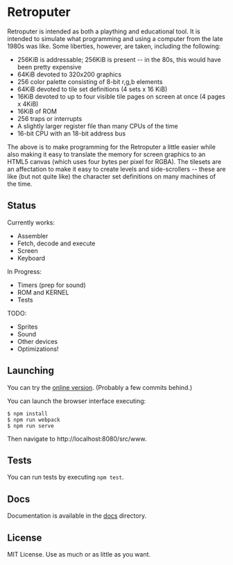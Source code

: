 # Retroputer

Retroputer is intended as both a plaything and educational tool. It is intended to simulate what programming and using a computer from the late 1980s was like. Some liberties, however, are taken, including the following:

* 256KiB is addressable; 256KiB is present -- in the 80s, this would have been pretty expensive
* 64KiB devoted to 320x200 graphics
* 256 color palette consisting of 8-bit r,g,b elements
* 64KiB devoted to tile set definitions (4 sets x 16 KiB)
* 16KiB devoted to up to four visible tile pages on screen at once (4 pages x 4KiB)
* 16KiB of ROM
* 256 traps or interrupts
* A slightly larger register file than many CPUs of the time
* 16-bit CPU with an 18-bit address bus

The above is to make programming for the Retroputer a little easier while also making it easy to translate the memory for screen graphics to an HTML5 canvas (which uses four bytes per pixel for RGBA). The tilesets are an affectation to make it easy to create levels and side-scrollers -- these are like (but not quite like) the character set definitions on many machines of the time.

## Status

Currently works:

* Assembler
* Fetch, decode and execute
* Screen
* Keyboard

In Progress:

* Timers (prep for sound)
* ROM and KERNEL
* Tests

TODO:

* Sprites
* Sound
* Other devices
* Optimizations!

## Launching

You can try the [online version](https://kerrishotts.com/supporting/git/retroputer/src/www/). (Probably a few commits behind.)

You can launch the browser interface executing:

```
$ npm install
$ npm run webpack
$ npm run serve
```

Then navigate to http://localhost:8080/src/www.

## Tests

You can run tests by executing `npm test`.

## Docs

Documentation is available in the [docs](./docs) directory.

## License

MIT License. Use as much or as little as you want.
